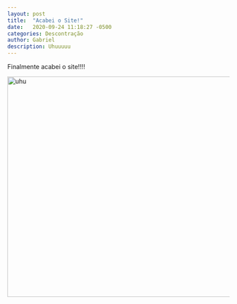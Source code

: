 ```yaml
---
layout: post
title:  "Acabei o Site!"
date:   2020-09-24 11:18:27 -0500
categories: Descontração
author: Gabriel
description: Uhuuuuu
---
```

Finalmente acabei o site!!!!

<img src="{{ '/assets/images/comemoracao.jpg' | relative_url }}" alt="uhu" width="600" height="500"/>

